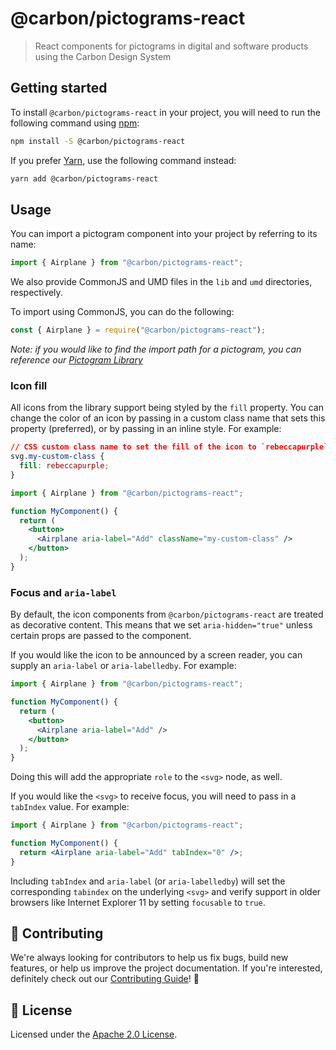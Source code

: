 # @carbon/pictograms-react

> React components for pictograms in digital and software products using the Carbon Design System

## Getting started

To install `@carbon/pictograms-react` in your project, you will need to run the following command using [npm](https://www.npmjs.com/):

```bash
npm install -S @carbon/pictograms-react
```

If you prefer [Yarn](https://yarnpkg.com/en/), use the following command
instead:

```bash
yarn add @carbon/pictograms-react
```

## Usage

You can import a pictogram component into your project by referring to its name:

```jsx
import { Airplane } from "@carbon/pictograms-react";
```

We also provide CommonJS and UMD files in the `lib` and `umd` directories,
respectively.

To import using CommonJS, you can do the following:

```js
const { Airplane } = require("@carbon/pictograms-react");
```

_Note: if you would like to find the import path for a pictogram, you can
reference our
[Pictogram Library](https://www.carbondesignsystem.com/guidelines/pictograms/library)_

### Icon fill

All icons from the library support being styled by the `fill` property. You can
change the color of an icon by passing in a custom class name that sets this
property (preferred), or by passing in an inline style. For example:

```css
// CSS custom class name to set the fill of the icon to `rebeccapurple`
svg.my-custom-class {
  fill: rebeccapurple;
}
```

```jsx
import { Airplane } from "@carbon/pictograms-react";

function MyComponent() {
  return (
    <button>
      <Airplane aria-label="Add" className="my-custom-class" />
    </button>
  );
}
```

### Focus and `aria-label`

By default, the icon components from `@carbon/pictograms-react` are treated as
decorative content. This means that we set `aria-hidden="true"` unless certain
props are passed to the component.

If you would like the icon to be announced by a screen reader, you can supply an
`aria-label` or `aria-labelledby`. For example:

```jsx
import { Airplane } from "@carbon/pictograms-react";

function MyComponent() {
  return (
    <button>
      <Airplane aria-label="Add" />
    </button>
  );
}
```

Doing this will add the appropriate `role` to the `<svg>` node, as well.

If you would like the `<svg>` to receive focus, you will need to pass in a
`tabIndex` value. For example:

```jsx
import { Airplane } from "@carbon/pictograms-react";

function MyComponent() {
  return <Airplane aria-label="Add" tabIndex="0" />;
}
```

Including `tabIndex` and `aria-label` (or `aria-labelledby`) will set the
corresponding `tabindex` on the underlying `<svg>` and verify support in older
browsers like Internet Explorer 11 by setting `focusable` to `true`.

## 🙌 Contributing

We're always looking for contributors to help us fix bugs, build new features, or help us improve the project documentation. If you're interested, definitely check out our [Contributing Guide](/.github/CONTRIBUTING.md)! 👀

## 📝 License

Licensed under the [Apache 2.0 License](/LICENSE).
